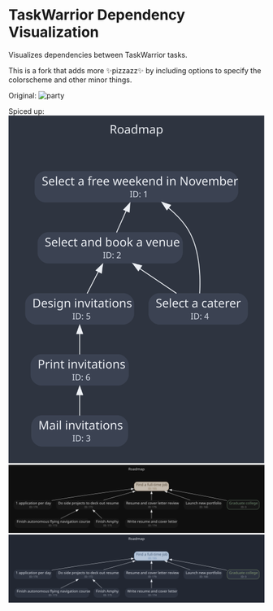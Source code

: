 # TaskWarrior Dependency Visualization

Visualizes dependencies between TaskWarrior tasks.

This is a fork that adds more ✨pizzazz✨ by including options to specify the colorscheme and other minor things.

Original:
![party](https://raw.github.com/nerab/twdeps/master/examples/party.png)

Spiced up:
![party](./party.png)
![mountain](./goals-mountain.svg)
![nord](./goals-nord.svg)
